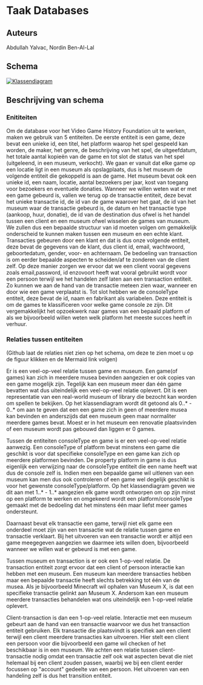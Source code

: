 # Taak Databases
## Auteurs
Abdullah Yalvac,
Nordin Ben-Al-Lal

## Schema  

[![Klassendiagram](https://mermaid.ink/img/pako:eNqFVE2PmzAQ_SuWj1U2SsjHBlT10Ox2L92qUnLZCqlyYZJaNTayh23TKP-9Y0MCTiotHMBvhpn33hgfeWFK4BkvlHDuQYq9FVWuS2mhQGk0-7jNdYixJ1EBO-aa0fXZ6D1je0K-y7KFNmglgShRQYTUSuDO2CoCS3gFBbWxLfqom4rtQVu4ynKFlbUncu5bCPUgEJilz4UD_z4osUGBjWMtIjUyNCjU2tQSXK5PZynPjQPKjsRUAbuWo0liBChi0PPxLV6lk2is-wr2BUQnaKeMQAYardAFfAIYwqXRoYYnSpzOrLaU60Rr-5Aa9viFXghE_gfkSkRv16DGlWWDyPZQw6AYuY-yZRoqDqiulSRtsYFFwK4NZFAJqWKophK_jb0hSTvghzEW_VSbeL_4zVGCjbGb4bCdtA6_BPgy7DUZbRR4cRHhosffnHoldLMjkxoL1sOdGeGXyPlkPH6Xc_b-7u5Dv2r3WK6H7XM-jVK71VNoNxw_hW4K_jcrLjdo-1ZeN0HmZfibj3gFlmZV0mEQbMo5_gRqyTN6LYX9lXOSTXmiQbM56IJnO6EcjHhTlzS-7vC4oLXQ34yhNdqmXfLsyP_wLJ2PV4tVOl3OZ8n0fjZLR_zAs3k6XiTJKlkky9k0Safz04j_Dd9PxvfJMp2lyXKSLtIlZYw4lP6fe-7OLv8403gMkY7F6R95epl5?type=png)](https://mermaid.live/edit#pako:eNqFVE2PmzAQ_SuWj1U2SsjHBlT10Ox2L92qUnLZCqlyYZJaNTayh23TKP-9Y0MCTiotHMBvhpn33hgfeWFK4BkvlHDuQYq9FVWuS2mhQGk0-7jNdYixJ1EBO-aa0fXZ6D1je0K-y7KFNmglgShRQYTUSuDO2CoCS3gFBbWxLfqom4rtQVu4ynKFlbUncu5bCPUgEJilz4UD_z4osUGBjWMtIjUyNCjU2tQSXK5PZynPjQPKjsRUAbuWo0liBChi0PPxLV6lk2is-wr2BUQnaKeMQAYardAFfAIYwqXRoYYnSpzOrLaU60Rr-5Aa9viFXghE_gfkSkRv16DGlWWDyPZQw6AYuY-yZRoqDqiulSRtsYFFwK4NZFAJqWKophK_jb0hSTvghzEW_VSbeL_4zVGCjbGb4bCdtA6_BPgy7DUZbRR4cRHhosffnHoldLMjkxoL1sOdGeGXyPlkPH6Xc_b-7u5Dv2r3WK6H7XM-jVK71VNoNxw_hW4K_jcrLjdo-1ZeN0HmZfibj3gFlmZV0mEQbMo5_gRqyTN6LYX9lXOSTXmiQbM56IJnO6EcjHhTlzS-7vC4oLXQ34yhNdqmXfLsyP_wLJ2PV4tVOl3OZ8n0fjZLR_zAs3k6XiTJKlkky9k0Safz04j_Dd9PxvfJMp2lyXKSLtIlZYw4lP6fe-7OLv8403gMkY7F6R95epl5)


## Beschrijving van schema
### Enititeiten
Om de database voor het Video Game History Foundation uit te werken, maken we gebruik van 5 entiteiten. De eerste entiteit is een game, deze bevat een unieke id, een titel, het platform waarop het spel gespeeld kan worden, de maker, het genre, de beschrijving van het spel, de uitgeefdatum, het totale aantal kopieën van de game en tot slot de status van het spel (uitgeleend, in een museum, verkocht). We gaan er vanuit dat elke game op een locatie ligt in een museum als opslagplaats, dus is het museum de volgende entiteit die gekoppeld is aan de game. Het museum bevat ook een unieke id, een naam, locatie, aantal bezoekers per jaar, kost van toegang voor bezoekers en eventuele donaties. Wanneer we willen weten wat er met een game gebeurd is, vallen we terug op de transactie entiteit, deze bevat het unieke transactie id, de id van de game waarover het gaat, de id van het museum waar de transactie gebeurd is, de datum en het transactie type (aankoop, huur, donatie), de id van de destination dus ofwel is het handel tussen een client en een museum ofwel wisselen de games van museum. We zullen dus een bepaalde structuur van id moeten volgen om gemakkelijk onderscheid te kunnen maken tussen een museum en een echte klant. Transacties gebeuren door een klant en dat is dus onze volgende entiteit, deze bevat de gegevens van de klant, dus client id, email, wachtwoord, geboortedatum, gender, voor- en achternaam. De bedoeling van transaction is om eerder bepaalde aspecten te scheiden/af te zonderen van de client zelf. Op deze manier zorgen we ervoor dat we een client vooral gegevens zoals email,password, id enzovoort heeft wat vooral gebruikt wordt voor een persoon terwijl we het handelen zelf laten aan een transaction entiteit. Zo kunnen we aan de hand van de transactie meteen zien waar, wanneer en door wie een game verplaatst is. Tot slot hebben we de consoleType entiteit, deze bevat de id, naam en fabrikant als variabelen. Deze entiteit is om de games te klassificeren voor welke game console ze zijn. Dit vergemakkelijkt het opzoekwerk naar games van een bepaald platform of als we bijvoorbeeld willen weten welk platform het meeste succes heeft in verhuur.

### Relaties tussen entiteiten 
(Github laat de relaties niet zien op het schema, om deze te zien moet u op de figuur klikken en de Mermaid link volgen)

Er is een veel-op-veel relatie tussen game en museum. Een game(of games) kan zich in meerdere musea bevinden aangezien er ook copies van een game mogelijk zijn. Tegelijk kan een museum meer dan één game bevatten wat dus uiteindelijk een veel-op-veel relatie oplevert. Dit is een representatie van een real-world museum of library die bezocht kan worden om spellen te bekijken. Op het klassendiagram wordt dit getoond als 0..* - 0..* om aan te geven dat een een game zich in geen of meerdere musea kan bevinden en anderszijds dat een museum geen maar normaliter meerdere games bevat. Moest er in het museum een renovatie plaatsvinden of een museum wordt pas gebouwd dan liggen er 0 games.

Tussen de entiteiten consoleType en game is er een veel-op-veel relatie aanwezig. Een consoleType of platform bevat minstens een game die geschikt is voor dat specifieke consoleType en een game kan zich op meerdere platformen bevinden. De property platform in game is dus eigenlijk een verwijzing naar de consoleType entiteit die een name heeft wat dus de console zelf is. Indien men een bepaalde game wil uitlenen van een museum kan men dus ook controleren of een game wel degelijk geschikt is voor het gewenste consoleType/platform. Op het klassendiagram geven we dit aan met 1..* - 1..* aangezien elk game wordt ontworpen om op zijn minst op een platform te werken en omgekeerd wordt een platform/consoleType gemaakt met de bedoeling dat het minstens één maar liefst meer games ondersteunt.

Daarnaast bevat elk transactie een game, terwijl niet elk game een onderdeel moet zijn van een transactie wat de relatie tussen game en transactie verklaart. Bij het uitvoeren van een transactie wordt er altijd een game meegegeven aangezien we daarmee iets willen doen, bijvoorbeeld wanneer we willen wat er gebeurd is met een game.

Tussen museum en transaction is er ook een 1-op-veel relatie. De transaction entiteit zorgt ervoor dat een client of persoon interactie kan hebben met een museum. Een museum kan meerdere transacties hebben maar een bepaalde transactie heeft slechts betrekking tot één van de musea. Als je bijvoorbeeld Minecraft wil ophalen van Museum X, is dat een specifieke transactie gelinkt aan Museum X. Andersom kan een museum meerdere transacties behandelen wat ons uiteindelijk een 1-op-veel relatie oplevert. 

Client-transaction is dan een 1-op-veel relatie. Interactie met een museum gebeurt aan de hand van een transactie waarvoor we dus het transaction entiteit gebruiken. Elk transactie die plaatsvindt is specifiek aan een client terwijl een client meerdere transacties kan uitvoeren. Hier stelt een client een persoon voor die bijvoorbeeld een game wil checken of het beschikbaar is in een museum. We achten een relatie tussen client-transactie nodig omdat een transactie zelf ook wat aspecten bevat die niet helemaal bij een client zouden passen, waarbij we bij een client eerder focussen op "account" gedeelte van een persoon. Het uitvoeren van een handeling zelf is dus het transition entiteit.
